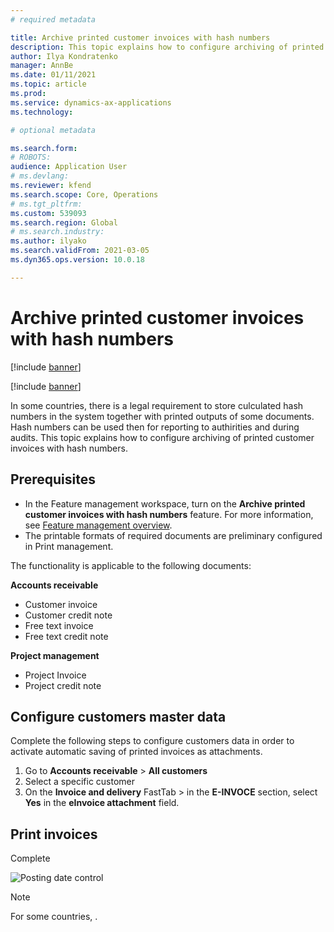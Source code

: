 ```yaml
---
# required metadata

title: Archive printed customer invoices with hash numbers
description: This topic explains how to configure archiving of printed customer invoices with hash numbers.  
author: Ilya Kondratenko
manager: AnnBe
ms.date: 01/11/2021
ms.topic: article
ms.prod: 
ms.service: dynamics-ax-applications
ms.technology: 

# optional metadata

ms.search.form:  
# ROBOTS: 
audience: Application User
# ms.devlang: 
ms.reviewer: kfend
ms.search.scope: Core, Operations
# ms.tgt_pltfrm: 
ms.custom: 539093
ms.search.region: Global
# ms.search.industry: 
ms.author: ilyako
ms.search.validFrom: 2021-03-05
ms.dyn365.ops.version: 10.0.18

---
```


# Archive printed customer invoices with hash numbers

[!include [banner](../includes/banner.md)]

[!include [banner](../includes/preview-banner.md)]

In some countries, there is a legal requirement to store culculated hash numbers in the system together with printed outputs of some documents. Hash numbers can be used then for reporting to authirities and during audits.
This topic explains how to configure archiving of printed customer invoices with hash numbers.

## Prerequisites

- In the Feature management workspace, turn on the **Archive printed customer invoices with hash numbers** feature. For more information, see [Feature management overview](../../fin-ops-core/fin-ops/get-started/feature-management/feature-management-overview.md).
- The printable formats of required documents are preliminary configured in Print management.

The functionality is applicable to the following documents:

**Accounts receivable**
- Customer invoice
- Customer credit note
- Free text invoice
- Free text credit note

**Project management**
- Project Invoice
- Project credit note

## Configure customers master data
Complete the following steps to configure customers data in order to activate automatic saving of printed invoices as attachments.

1. Go to **Accounts receivable** > **All customers** 
2. Select a specific customer
3. On the **Invoice and delivery** FastTab > in the **E-INVOCE** section, select **Yes** in the **eInvoice attachment** field.

## Print invoices
Complete

![Posting date control](media/emea-ita-post-date-control.jpg)

> [!NOTE]
> For some countries, .
